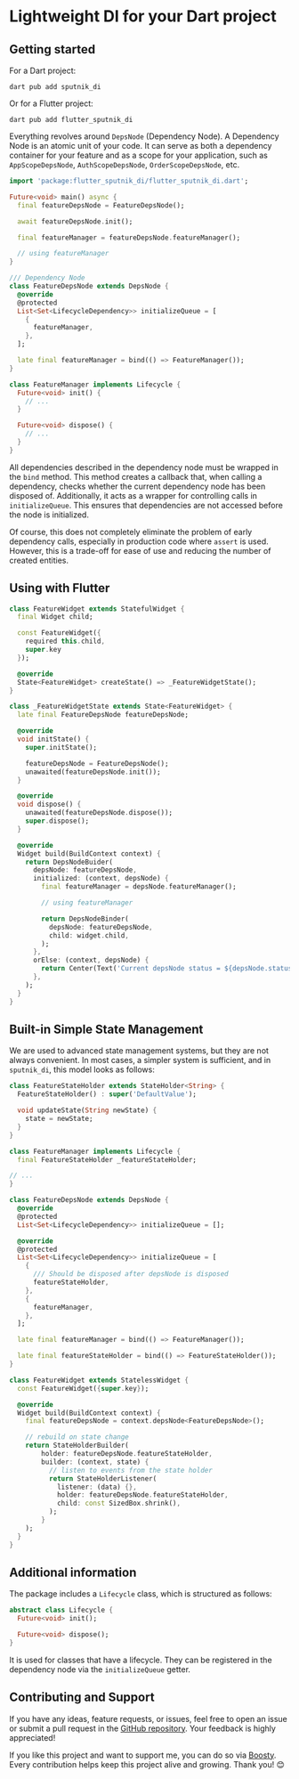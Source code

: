 # Lightweight DI for your Dart project

## Getting started

For a Dart project:

```shell
dart pub add sputnik_di
```

Or for a Flutter project:

```shell
dart pub add flutter_sputnik_di
```

Everything revolves around `DepsNode` (Dependency Node). A Dependency Node is an atomic unit of your
code. It can serve as both a dependency container for your feature and as a scope for your
application, such as `AppScopeDepsNode`, `AuthScopeDepsNode`, `OrderScopeDepsNode`, etc.

```dart
import 'package:flutter_sputnik_di/flutter_sputnik_di.dart';

Future<void> main() async {
  final featureDepsNode = FeatureDepsNode();

  await featureDepsNode.init();

  final featureManager = featureDepsNode.featureManager();

  // using featureManager
}

/// Dependency Node
class FeatureDepsNode extends DepsNode {
  @override
  @protected
  List<Set<LifecycleDependency>> initializeQueue = [
    {
      featureManager,
    },
  ];

  late final featureManager = bind(() => FeatureManager());
}

class FeatureManager implements Lifecycle {
  Future<void> init() {
    // ...
  }

  Future<void> dispose() {
    // ...
  }
}
```

All dependencies described in the dependency node must be wrapped in the `bind` method. This method
creates a callback that, when calling a dependency, checks whether the current dependency node has
been disposed of. Additionally, it acts as a wrapper for controlling calls in `initializeQueue`.
This ensures that dependencies are not accessed before the node is initialized.

Of course, this does not completely eliminate the problem of early dependency calls, especially in
production code where `assert` is used. However, this is a trade-off for ease of use and reducing
the number of created entities.

## Using with Flutter

```dart
class FeatureWidget extends StatefulWidget {
  final Widget child;

  const FeatureWidget({
    required this.child,
    super.key
  });

  @override
  State<FeatureWidget> createState() => _FeatureWidgetState();
}

class _FeatureWidgetState extends State<FeatureWidget> {
  late final FeatureDepsNode featureDepsNode;

  @override
  void initState() {
    super.initState();

    featureDepsNode = FeatureDepsNode();
    unawaited(featureDepsNode.init());
  }

  @override
  void dispose() {
    unawaited(featureDepsNode.dispose());
    super.dispose();
  }

  @override
  Widget build(BuildContext context) {
    return DepsNodeBuider(
      depsNode: featureDepsNode,
      initialized: (context, depsNode) {
        final featureManager = depsNode.featureManager();

        // using featureManager

        return DepsNodeBinder(
          depsNode: featureDepsNode,
          child: widget.child,
        );
      },
      orElse: (context, depsNode) {
        return Center(Text('Current depsNode status = ${depsNode.status}'));
      },
    );
  }
}
```

## Built-in Simple State Management

We are used to advanced state management systems, but they are not always convenient. In most cases,
a simpler system is sufficient, and in `sputnik_di`, this model looks as follows:

```dart
class FeatureStateHolder extends StateHolder<String> {
  FeatureStateHolder() : super('DefaultValue');

  void updateState(String newState) {
    state = newState;
  }
}

class FeatureManager implements Lifecycle {
  final FeatureStateHolder _featureStateHolder;

// ...
}

class FeatureDepsNode extends DepsNode {
  @override
  @protected
  List<Set<LifecycleDependency>> initializeQueue = [];

  @override
  @protected
  List<Set<LifecycleDependency>> initializeQueue = [
    {
      /// Should be disposed after depsNode is disposed
      featureStateHolder,
    },
    {
      featureManager,
    },
  ];

  late final featureManager = bind(() => FeatureManager());

  late final featureStateHolder = bind(() => FeatureStateHolder());
}

class FeatureWidget extends StatelessWidget {
  const FeatureWidget({super.key});

  @override
  Widget build(BuildContext context) {
    final featureDepsNode = context.depsNode<FeatureDepsNode>();

    // rebuild on state change
    return StateHolderBuilder(
        holder: featureDepsNode.featureStateHolder,
        builder: (context, state) {
          // listen to events from the state holder
          return StateHolderListener(
            listener: (data) {},
            holder: featureDepsNode.featureStateHolder,
            child: const SizedBox.shrink(),
          );
        }
    );
  }
}
```

## Additional information

The package includes a `Lifecycle` class, which is structured as follows:

```dart
abstract class Lifecycle {
  Future<void> init();

  Future<void> dispose();
}
```

It is used for classes that have a lifecycle. They can be registered in the dependency node via
the `initializeQueue` getter.

## Contributing and Support

If you have any ideas, feature requests, or issues, feel free to open an issue or submit a pull
request in the [GitHub repository](https://github.com/WebMad/sputnik_di). Your feedback is highly
appreciated!

If you like this project and want to support me, you can do so
via [Boosty](https://boosty.to/gubin-dev/donate). Every contribution helps keep this project alive
and growing. Thank you! 😊  
